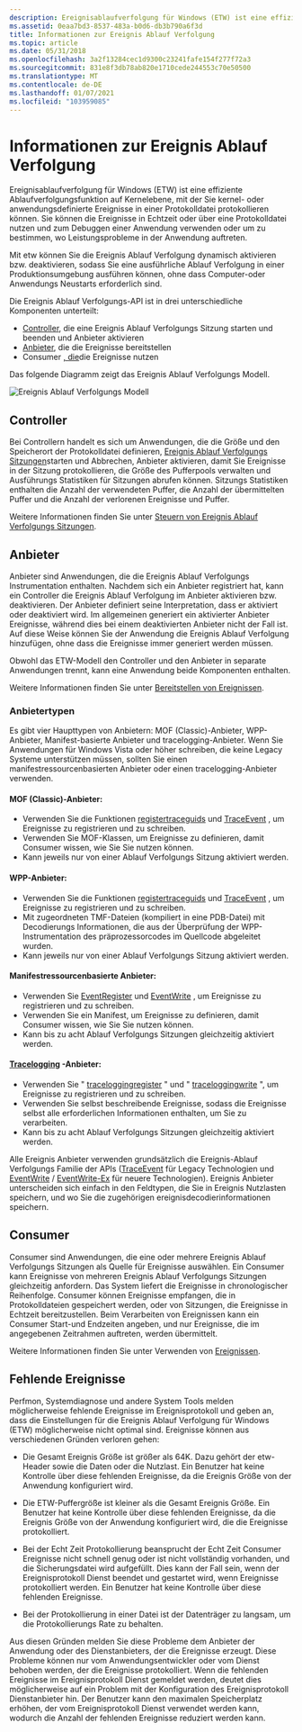 ```yaml
---
description: Ereignisablaufverfolgung für Windows (ETW) ist eine effiziente Ablaufverfolgungsfunktion auf Kernelebene, mit der Sie kernel- oder anwendungsdefinierte Ereignisse in einer Protokolldatei protokollieren können.
ms.assetid: 0eaa7bd3-8537-483a-b0d6-db3b790a6f3d
title: Informationen zur Ereignis Ablauf Verfolgung
ms.topic: article
ms.date: 05/31/2018
ms.openlocfilehash: 3a2f13284cec1d9300c23241fafe154f277f72a3
ms.sourcegitcommit: 831e8f3db78ab820e1710cede244553c70e50500
ms.translationtype: MT
ms.contentlocale: de-DE
ms.lasthandoff: 01/07/2021
ms.locfileid: "103959085"
---
```

# <a name="about-event-tracing"></a>Informationen zur Ereignis Ablauf Verfolgung

Ereignisablaufverfolgung für Windows (ETW) ist eine effiziente Ablaufverfolgungsfunktion auf Kernelebene, mit der Sie kernel- oder anwendungsdefinierte Ereignisse in einer Protokolldatei protokollieren können. Sie können die Ereignisse in Echtzeit oder über eine Protokolldatei nutzen und zum Debuggen einer Anwendung verwenden oder um zu bestimmen, wo Leistungsprobleme in der Anwendung auftreten.

Mit etw können Sie die Ereignis Ablauf Verfolgung dynamisch aktivieren bzw. deaktivieren, sodass Sie eine ausführliche Ablauf Verfolgung in einer Produktionsumgebung ausführen können, ohne dass Computer-oder Anwendungs Neustarts erforderlich sind.

Die Ereignis Ablauf Verfolgungs-API ist in drei unterschiedliche Komponenten unterteilt:

-   [Controller](#controllers), die eine Ereignis Ablauf Verfolgungs Sitzung starten und beenden und Anbieter aktivieren
-   [Anbieter](#providers), die die Ereignisse bereitstellen
-   Consumer [, die](#consumers)die Ereignisse nutzen

Das folgende Diagramm zeigt das Ereignis Ablauf Verfolgungs Modell.

![Ereignis Ablauf Verfolgungs Modell](images/etdiag2.png)

## <a name="controllers"></a>Controller

Bei Controllern handelt es sich um Anwendungen, die die Größe und den Speicherort der Protokolldatei definieren, [Ereignis Ablauf Verfolgungs Sitzungen](event-tracing-sessions.md)starten und Abbrechen, Anbieter aktivieren, damit Sie Ereignisse in der Sitzung protokollieren, die Größe des Pufferpools verwalten und Ausführungs Statistiken für Sitzungen abrufen können. Sitzungs Statistiken enthalten die Anzahl der verwendeten Puffer, die Anzahl der übermittelten Puffer und die Anzahl der verlorenen Ereignisse und Puffer. 

Weitere Informationen finden Sie unter [Steuern von Ereignis Ablauf Verfolgungs Sitzungen](controlling-event-tracing-sessions.md).

## <a name="providers"></a>Anbieter

Anbieter sind Anwendungen, die die Ereignis Ablauf Verfolgungs Instrumentation enthalten. Nachdem sich ein Anbieter registriert hat, kann ein Controller die Ereignis Ablauf Verfolgung im Anbieter aktivieren bzw. deaktivieren. Der Anbieter definiert seine Interpretation, dass er aktiviert oder deaktiviert wird. Im allgemeinen generiert ein aktivierter Anbieter Ereignisse, während dies bei einem deaktivierten Anbieter nicht der Fall ist. Auf diese Weise können Sie der Anwendung die Ereignis Ablauf Verfolgung hinzufügen, ohne dass die Ereignisse immer generiert werden müssen. 

Obwohl das ETW-Modell den Controller und den Anbieter in separate Anwendungen trennt, kann eine Anwendung beide Komponenten enthalten.

Weitere Informationen finden Sie unter [Bereitstellen von Ereignissen](providing-events.md).

### <a name="types-of-providers"></a>Anbietertypen

Es gibt vier Haupttypen von Anbietern: MOF (Classic)-Anbieter, WPP-Anbieter, Manifest-basierte Anbieter und tracelogging-Anbieter. Wenn Sie Anwendungen für Windows Vista oder höher schreiben, die keine Legacy Systeme unterstützen müssen, sollten Sie einen manifestressourcenbasierten Anbieter oder einen tracelogging-Anbieter verwenden.

#### <a name="mof-classic-providers"></a>MOF (Classic)-Anbieter:

-   Verwenden Sie die Funktionen [registertraceguids](/windows/win32/api/evntrace/nf-evntrace-registertraceguidsa) und [TraceEvent](/windows/win32/api/evntrace/nf-evntrace-traceevent) , um Ereignisse zu registrieren und zu schreiben.
-   Verwenden Sie MOF-Klassen, um Ereignisse zu definieren, damit Consumer wissen, wie Sie Sie nutzen können.
-   Kann jeweils nur von einer Ablauf Verfolgungs Sitzung aktiviert werden.

#### <a name="wpp-providers"></a>WPP-Anbieter:

-   Verwenden Sie die Funktionen [registertraceguids](/windows/win32/api/evntrace/nf-evntrace-registertraceguidsa) und [TraceEvent](/windows/win32/api/evntrace/nf-evntrace-traceevent) , um Ereignisse zu registrieren und zu schreiben.
-   Mit zugeordneten TMF-Dateien (kompiliert in eine PDB-Datei) mit Decodierungs Informationen, die aus der Überprüfung der WPP-Instrumentation des präprozessorcodes im Quellcode abgeleitet wurden.
-   Kann jeweils nur von einer Ablauf Verfolgungs Sitzung aktiviert werden.

#### <a name="manifest-based-providers"></a>Manifestressourcenbasierte Anbieter:

-   Verwenden Sie [EventRegister](/windows/desktop/api/Evntprov/nf-evntprov-eventregister) und [EventWrite](/windows/desktop/api/Evntprov/nf-evntprov-eventwrite) , um Ereignisse zu registrieren und zu schreiben.
-   Verwenden Sie ein Manifest, um Ereignisse zu definieren, damit Consumer wissen, wie Sie Sie nutzen können.
-   Kann bis zu acht Ablauf Verfolgungs Sitzungen gleichzeitig aktiviert werden.

#### <a name="tracelogging-providers"></a>[Tracelogging](/windows/desktop/tracelogging/trace-logging-about) -Anbieter:

-   Verwenden Sie " [traceloggingregister](/windows/desktop/api/traceloggingprovider/nf-traceloggingprovider-traceloggingregister) " und " [traceloggingwrite](/windows/desktop/api/traceloggingprovider/nf-traceloggingprovider-traceloggingwrite) ", um Ereignisse zu registrieren und zu schreiben.
-   Verwenden Sie selbst beschreibende Ereignisse, sodass die Ereignisse selbst alle erforderlichen Informationen enthalten, um Sie zu verarbeiten.
-   Kann bis zu acht Ablauf Verfolgungs Sitzungen gleichzeitig aktiviert werden.

Alle Ereignis Anbieter verwenden grundsätzlich die Ereignis-Ablauf Verfolgungs Familie der APIs ([TraceEvent](/windows/win32/api/evntrace/nf-evntrace-traceevent) für Legacy Technologien und [EventWrite](/windows/desktop/api/Evntprov/nf-evntprov-eventwrite) / [EventWrite-Ex](/windows/desktop/api/Evntprov/nf-evntprov-eventwriteex) für neuere Technologien). Ereignis Anbieter unterscheiden sich einfach in den Feldtypen, die Sie in Ereignis Nutzlasten speichern, und wo Sie die zugehörigen ereignisdecodierinformationen speichern.

## <a name="consumers"></a>Consumer

Consumer sind Anwendungen, die eine oder mehrere Ereignis Ablauf Verfolgungs Sitzungen als Quelle für Ereignisse auswählen. Ein Consumer kann Ereignisse von mehreren Ereignis Ablauf Verfolgungs Sitzungen gleichzeitig anfordern. Das System liefert die Ereignisse in chronologischer Reihenfolge. Consumer können Ereignisse empfangen, die in Protokolldateien gespeichert werden, oder von Sitzungen, die Ereignisse in Echtzeit bereitzustellen. Beim Verarbeiten von Ereignissen kann ein Consumer Start-und Endzeiten angeben, und nur Ereignisse, die im angegebenen Zeitrahmen auftreten, werden übermittelt. 

Weitere Informationen finden Sie unter Verwenden von [Ereignissen](consuming-events.md).

## <a name="missing-events"></a>Fehlende Ereignisse

Perfmon, Systemdiagnose und andere System Tools melden möglicherweise fehlende Ereignisse im Ereignisprotokoll und geben an, dass die Einstellungen für die Ereignis Ablauf Verfolgung für Windows (ETW) möglicherweise nicht optimal sind. Ereignisse können aus verschiedenen Gründen verloren gehen:

-   Die Gesamt Ereignis Größe ist größer als 64K. Dazu gehört der etw-Header sowie die Daten oder die Nutzlast. Ein Benutzer hat keine Kontrolle über diese fehlenden Ereignisse, da die Ereignis Größe von der Anwendung konfiguriert wird.

-   Die ETW-Puffergröße ist kleiner als die Gesamt Ereignis Größe. Ein Benutzer hat keine Kontrolle über diese fehlenden Ereignisse, da die Ereignis Größe von der Anwendung konfiguriert wird, die die Ereignisse protokolliert.

-   Bei der Echt Zeit Protokollierung beansprucht der Echt Zeit Consumer Ereignisse nicht schnell genug oder ist nicht vollständig vorhanden, und die Sicherungsdatei wird aufgefüllt. Dies kann der Fall sein, wenn der Ereignisprotokoll Dienst beendet und gestartet wird, wenn Ereignisse protokolliert werden. Ein Benutzer hat keine Kontrolle über diese fehlenden Ereignisse.

-   Bei der Protokollierung in einer Datei ist der Datenträger zu langsam, um die Protokollierungs Rate zu behalten.

Aus diesen Gründen melden Sie diese Probleme dem Anbieter der Anwendung oder des Dienstanbieters, der die Ereignisse erzeugt. Diese Probleme können nur vom Anwendungsentwickler oder vom Dienst behoben werden, der die Ereignisse protokolliert. Wenn die fehlenden Ereignisse im Ereignisprotokoll Dienst gemeldet werden, deutet dies möglicherweise auf ein Problem mit der Konfiguration des Ereignisprotokoll Dienstanbieter hin. Der Benutzer kann den maximalen Speicherplatz erhöhen, der vom Ereignisprotokoll Dienst verwendet werden kann, wodurch die Anzahl der fehlenden Ereignisse reduziert werden kann.

 

 
